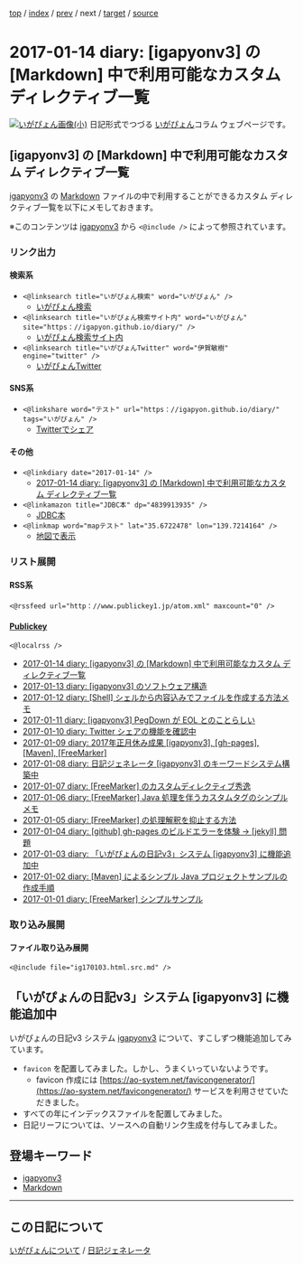 [top](https://igapyon.github.io/diary/) 
 / [index](https://igapyon.github.io/diary/2017/index.html) 
 / [prev](https://igapyon.github.io/diary/2017/ig170113.html) 
 / next 
 / [target](https://igapyon.github.io/diary/2017/ig170114.html) 
 / [source](https://github.com/igapyon/diary/blob/gh-pages/2017/ig170114.html.src.md) 

2017-01-14 diary: [igapyonv3] の [Markdown] 中で利用可能なカスタム ディレクティブ一覧
=====================================================================================================
[![いがぴょん画像(小)](https://igapyon.github.io/diary/images/iga200306s.jpg "いがぴょん")](https://igapyon.github.io/diary/memo/memoigapyon.html) 日記形式でつづる [いがぴょん](https://igapyon.github.io/diary/memo/memoigapyon.html)コラム ウェブページです。

## [igapyonv3] の [Markdown] 中で利用可能なカスタム ディレクティブ一覧

[igapyonv3](https://igapyon.github.io/diary/keyword/igapyonv3.html) の [Markdown](https://igapyon.github.io/diary/keyword/markdown.html) ファイルの中で利用することができるカスタム ディレクティブ一覧を以下にメモしておきます。

※このコンテンツは [igapyonv3](https://igapyon.github.io/diary/keyword/igapyonv3.html) から `<@include />` によって参照されています。

### リンク出力

#### 検索系

* `<@linksearch title="いがぴょん検索" word="いがぴょん" />`
  * [いがぴょん検索](https://www.google.co.jp/#pws=0&q=%E3%81%84%E3%81%8C%E3%81%B4%E3%82%87%E3%82%93)
* `<@linksearch title="いがぴょん検索サイト内" word="いがぴょん" site="https：//igapyon.github.io/diary/" />`
  * [いがぴょん検索サイト内](https://www.google.co.jp/#pws=0&q=site:https%3A%2F%2Figapyon.github.io%2Fdiary%2F+%E3%81%84%E3%81%8C%E3%81%B4%E3%82%87%E3%82%93)
* `<@linksearch title="いがぴょんTwitter" word="伊賀敏樹" engine="twitter" />`
  * [いがぴょんTwitter](https://twitter.com/search?q=%23%E4%BC%8A%E8%B3%80%E6%95%8F%E6%A8%B9)

#### SNS系

* `<@linkshare word="テスト" url="https：//igapyon.github.io/diary/" tags="いがぴょん" />`
  * [Twitterでシェア](https://twitter.com/intent/tweet?hashtags=%E3%81%84%E3%81%8C%E3%81%B4%E3%82%87%E3%82%93&text=%E3%83%86%E3%82%B9%E3%83%88&url=https%3A%2F%2Figapyon.github.io%2Fdiary%2F)

#### その他

* `<@linkdiary date="2017-01-14" />`
  * [2017-01-14 diary: [igapyonv3] の [Markdown] 中で利用可能なカスタム ディレクティブ一覧](https://igapyon.github.io/diary/2017/ig170114.html)
* `<@linkamazon title="JDBC本" dp="4839913935" />`
  * [JDBC本](https://www.amazon.co.jp/exec/obidos/ASIN/4839913935/igapyondiary-22)
* `<@linkmap word="mapテスト" lat="35.6722478" lon="139.7214164" />`
  * [地図で表示](https://openstreetmap.jp/map#zoom=17&lat=35.6722478&lon=139.7214164&layers=00BFF)

### リスト展開

#### RSS系

`<@rssfeed url="http：//www.publickey1.jp/atom.xml" maxcount="0" />`

#### [Publickey](http://www.publickey1.jp/)



`<@localrss />`

* [2017-01-14 diary: [igapyonv3] の [Markdown] 中で利用可能なカスタム ディレクティブ一覧](ig170114.html)
* [2017-01-13 diary: [igapyonv3] のソフトウェア構造](ig170113.html)
* [2017-01-12 diary: [Shell] シェルから内容込みでファイルを作成する方法メモ](ig170112.html)
* [2017-01-11 diary: [igapyonv3] PegDown が EOL とのことらしい](ig170111.html)
* [2017-01-10 diary: Twitter シェアの機能を確認中](ig170110.html)
* [2017-01-09 diary: 2017年正月休み成果 [igapyonv3], [gh-pages], [Maven], [FreeMarker]](ig170109.html)
* [2017-01-08 diary: 日記ジェネレータ [igapyonv3] のキーワードシステム構築中](ig170108.html)
* [2017-01-07 diary: [FreeMarker] のカスタムディレクティブ秀逸](ig170107.html)
* [2017-01-06 diary: [FreeMarker] Java 処理を伴うカスタムタグのシンプルメモ](ig170106.html)
* [2017-01-05 diary: [FreeMarker] の処理解釈を抑止する方法](ig170105.html)
* [2017-01-04 diary: [github] gh-pages のビルドエラーを体験 → [jekyll] 問題](ig170104.html)
* [2017-01-03 diary: 「いがぴょんの日記v3」システム [igapyonv3] に機能追加中](ig170103.html)
* [2017-01-02 diary: [Maven] によるシンプル Java プロジェクトサンプルの作成手順](ig170102.html)
* [2017-01-01 diary: [FreeMarker] シンプルサンプル](ig170101.html)


### 取り込み展開

#### ファイル取り込み展開

`<@include file="ig170103.html.src.md" />`

## 「いがぴょんの日記v3」システム [igapyonv3] に機能追加中

いがぴょんの日記v3 システム [igapyonv3](https://igapyon.github.io/diary/keyword/igapyonv3.html) について、すこしずつ機能追加してみています。

* `favicon` を配置してみました。しかし、うまくいっていないようです。
  * favicon 作成には [https://ao-system.net/favicongenerator/](https://ao-system.net/favicongenerator/) サービスを利用させていただきました。
* すべての年にインデックスファイルを配置してみました。
* 日記リーフについては、ソースへの自動リンク生成を付与してみました。


## 登場キーワード

* [igapyonv3](https://igapyon.github.io/diary/keyword/igapyonv3.html)
* [Markdown](https://igapyon.github.io/diary/keyword/markdown.html)

----------------------------------------------------------------------------------------------------

## この日記について
[いがぴょんについて](https://igapyon.github.io/diary/memo/memoigapyon.html) / [日記ジェネレータ](https://github.com/igapyon/igapyonv3)
